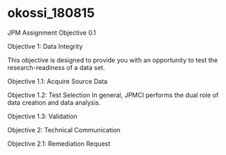 # okossi_180815
JPM Assignment
Objective 0.1


Objective 1:  Data Integrity

This objective is designed to provide you with an opportunity to test the research-readiness of a data set.

Objective 1.1: Acquire Source Data

Objective 1.2: Test Selection
In general, JPMCI performs the dual role of data creation and data analysis. 

Objective 1.3: Validation

Objective 2: Technical Communication

Objective 2.1: Remediation Request
 
